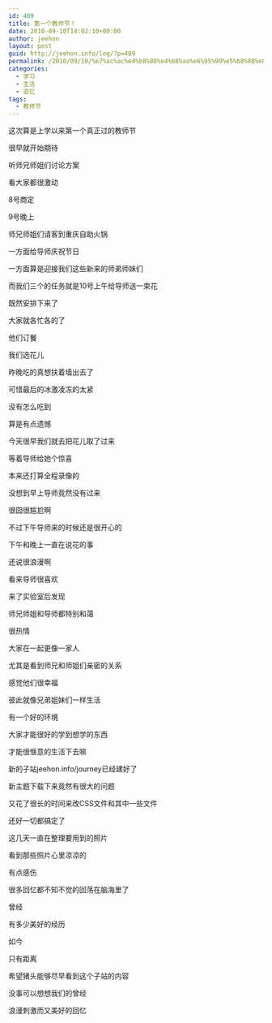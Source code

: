 ```yaml
---
id: 409
title: 第一个教师节！
date: 2010-09-10T14:02:10+00:00
author: jeehon
layout: post
guid: http://jeehon.info/log/?p=409
permalink: /2010/09/10/%e7%ac%ac%e4%b8%80%e4%b8%aa%e6%95%99%e5%b8%88%e8%8a%82%ef%bc%81/
categories:
  - 学习
  - 生活
  - 追忆
tags:
  - 教师节
---
```

这次算是上学以来第一个真正过的教师节
  
很早就开始期待
  
听师兄师姐们讨论方案
  
看大家都很激动
  
8号商定
  
9号晚上
  
师兄师姐们请客到重庆自助火锅
  
一方面给导师庆祝节日
  
一方面算是迎接我们这些新来的师弟师妹们
  
而我们三个的任务就是10号上午给导师送一束花
  
<!--more-->


  
既然安排下来了
  
大家就各忙各的了
  
他们订餐
  
我们选花儿
  
昨晚吃的真想扶着墙出去了
  
可惜最后的冰激凌冻的太紧
  
没有怎么吃到
  
算是有点遗憾
  
今天很早我们就去把花儿取了过来
  
等着导师给她个惊喜
  
本来还打算全程录像的
  
没想到早上导师竟然没有过来
  
很囧很尴尬啊
  
不过下午导师来的时候还是很开心的
  
下午和晚上一直在说花的事
  
还说很浪漫啊
  
看来导师很喜欢

来了实验室后发现
  
师兄师姐和导师都特别和蔼
  
很热情
  
大家在一起更像一家人
  
尤其是看到师兄和师姐们亲密的关系
  
感觉他们很幸福
  
彼此就像兄弟姐妹们一样生活
  
有一个好的环境
  
大家才能很好的学到想学的东西
  
才能很惬意的生活下去嘛

新的子站jeehon.info/journey已经建好了
  
新主题下载下来竟然有很大的问题
  
又花了很长的时间来改CSS文件和其中一些文件
  
还好一切都搞定了
  
这几天一直在整理要用到的照片
  
看到那些照片心里凉凉的
  
有点感伤
  
很多回忆都不知不觉的回荡在脑海里了
  
曾经
  
有多少美好的经历
  
如今
  
只有距离
  
希望猪头能够尽早看到这个子站的内容
  
没事可以想想我们的曾经
  
浪漫刺激而又美好的回忆